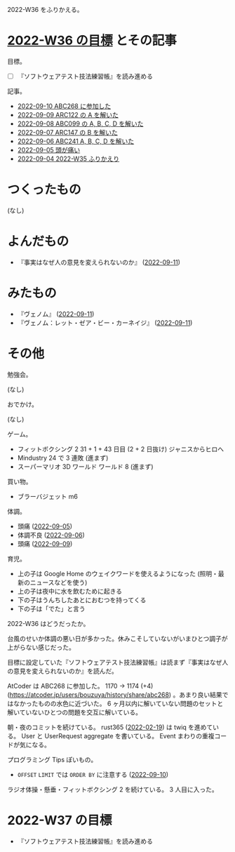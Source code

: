 2022-W36 をふりかえる。

# [2022-W36 の目標][2022-09-04] とその記事

目標。

- ☐ 『ソフトウェアテスト技法練習帳』を読み進める

記事。

- [2022-09-10 ABC268 に参加した][2022-09-10]
- [2022-09-09 ARC122 の A を解いた][2022-09-09]
- [2022-09-08 ABC099 の A, B, C, D を解いた][2022-09-08]
- [2022-09-07 ARC147 の B を解いた][2022-09-07]
- [2022-09-06 ABC241 A, B, C, D を解いた][2022-09-06]
- [2022-09-05 頭が痛い][2022-09-05]
- [2022-09-04 2022-W35 ふりかえり][2022-09-04]

# つくったもの

(なし)

# よんだもの

- 『事実はなぜ人の意見を変えられないのか』 ([2022-09-11])

# みたもの

- 『ヴェノム』 ([2022-09-11])
- 『ヴェノム：レット・ゼア・ビー・カーネイジ』 ([2022-09-11])

# その他

勉強会。

(なし)

おでかけ。

(なし)

ゲーム。

- フィットボクシング 2 31 + 1 + 43 日目 (2 + 2 日抜け) ジャニスからヒロへ
- Mindustry 24 で 3 連敗 (進まず)
- スーパーマリオ 3D ワールド ワールド 8 (進まず)

買い物。

- ブラーバジェット m6

体調。

- 頭痛 ([2022-09-05])
- 体調不良 ([2022-09-06])
- 頭痛 ([2022-09-09])

育児。

- 上の子は Google Home のウェイクワードを使えるようになった (照明・最新のニュースなどを使う)
- 上の子は夜中に水を飲むために起きる
- 下の子はうんちしたあとにおむつを持ってくる
- 下の子は「でた」と言う

2022-W36 はどうだったか。

台風のせいか体調の悪い日が多かった。休みこそしていないがいまひとつ調子が上がらない感じだった。

目標に設定していた『ソフトウェアテスト技法練習帳』は読まず『事実はなぜ人の意見を変えられないのか』を読んだ。

AtCoder は ABC268 に参加した。 1170 → 1174 (+4) (<https://atcoder.jp/users/bouzuya/history/share/abc268>) 。あまり良い結果ではなかったものの水色に近づいた。 6 ヶ月以内に解いていない問題のセットと解いていないひとつの問題を交互に解いている。

朝・夜のコミットを続けている。 rust365 ([2022-02-19]) は twiq を進めている。 User と UserRequest aggregate を書いている。 Event まわりの重複コードが気になる。

プログラミング Tips ぽいもの。

- `OFFSET` `LIMIT` では `ORDER BY` に注意する ([2022-09-10])

ラジオ体操・懸垂・フィットボクシング 2 を続けている。 3 人目に入った。

# 2022-W37 の目標

- 『ソフトウェアテスト技法練習帳』を読み進める

[2022-02-19]: https://blog.bouzuya.net/2022/02/19/
[2022-09-04]: https://blog.bouzuya.net/2022/09/04/
[2022-09-05]: https://blog.bouzuya.net/2022/09/05/
[2022-09-06]: https://blog.bouzuya.net/2022/09/06/
[2022-09-07]: https://blog.bouzuya.net/2022/09/07/
[2022-09-08]: https://blog.bouzuya.net/2022/09/08/
[2022-09-09]: https://blog.bouzuya.net/2022/09/09/
[2022-09-10]: https://blog.bouzuya.net/2022/09/10/
[2022-09-11]: https://blog.bouzuya.net/2022/09/11/
